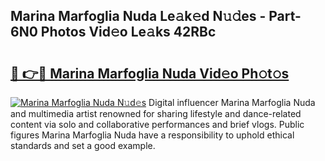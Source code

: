 ## Marina Marfoglia Nuda Le𝚊k𝚎d N𝚞𝚍es - Part-6N0 Photos Vid𝚎o Le𝚊ks 42RBc

# <h2><a href="http://fbee6u.evod.top/?m=Marina+Marfoglia+Nuda">🔗 👉🔴 Marina Marfoglia Nuda Vid𝚎o Ph𝚘t𝚘s</a></h2>

[![Marina Marfoglia Nuda N𝚞d𝚎s](https://i.imgur.com/8V9OHl7.gif)](http://fbee6u.evod.top/?m=Marina+Marfoglia+Nuda)
Digital influencer Marina Marfoglia Nuda and multimedia artist renowned for sharing lifestyle and dance-related content via solo and collaborative performances and brief vlogs. Public figures Marina Marfoglia Nuda have a responsibility to uphold ethical standards and set a good example. 

